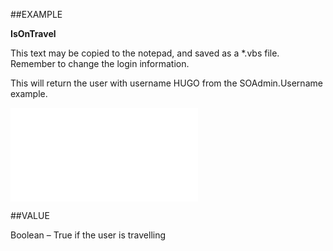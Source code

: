
##EXAMPLE

**IsOnTravel**

This text may be copied to the notepad, and saved as a *.vbs file. Remember to change the login information.

This will return the user with username HUGO from the SOAdmin.Username example.

![](..\..\Examples\vbs\SOUser.IsOnTravel.vbs.txt)


##VALUE

Boolean – True if the user is travelling

